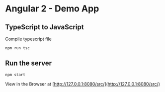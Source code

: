 Angular 2 - Demo App
====================

TypeScript to JavaScript
---


Compile typescript file

```
npm run tsc
```

Run the server
---

```
npm start
```

View in the Browser at [http://127.0.0.1:8080/src/](http://127.0.0.1:8080/src/)
